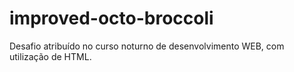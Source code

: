 # improved-octo-broccoli
Desafio atribuído no curso noturno de desenvolvimento WEB, com utilização de HTML.   
